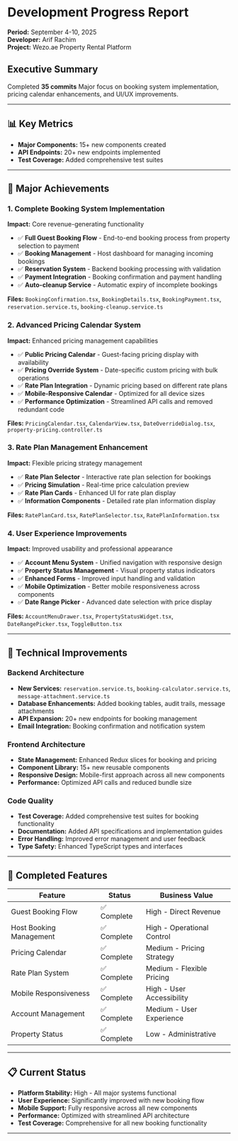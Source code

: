 # Development Progress Report
**Period:** September 4-10, 2025  
**Developer:** Arif Rachim  
**Project:** Wezo.ae Property Rental Platform  

## Executive Summary
Completed **35 commits**  Major focus on booking system implementation, pricing calendar enhancements, and UI/UX improvements.

---

## 📊 Key Metrics
- **Major Components:** 15+ new components created
- **API Endpoints:** 20+ new endpoints implemented
- **Test Coverage:** Added comprehensive test suites

---

## 🚀 Major Achievements

### 1. Complete Booking System Implementation
**Impact:** Core revenue-generating functionality
- ✅ **Full Guest Booking Flow** - End-to-end booking process from property selection to payment
- ✅ **Booking Management** - Host dashboard for managing incoming bookings  
- ✅ **Reservation System** - Backend booking processing with validation
- ✅ **Payment Integration** - Booking confirmation and payment handling
- ✅ **Auto-cleanup Service** - Automatic expiry of incomplete bookings

**Files:** `BookingConfirmation.tsx`, `BookingDetails.tsx`, `BookingPayment.tsx`, `reservation.service.ts`, `booking-cleanup.service.ts`

### 2. Advanced Pricing Calendar System
**Impact:** Enhanced pricing management capabilities
- ✅ **Public Pricing Calendar** - Guest-facing pricing display with availability
- ✅ **Pricing Override System** - Date-specific custom pricing with bulk operations
- ✅ **Rate Plan Integration** - Dynamic pricing based on different rate plans
- ✅ **Mobile-Responsive Calendar** - Optimized for all device sizes
- ✅ **Performance Optimization** - Streamlined API calls and removed redundant code

**Files:** `PricingCalendar.tsx`, `CalendarView.tsx`, `DateOverrideDialog.tsx`, `property-pricing.controller.ts`

### 3. Rate Plan Management Enhancement
**Impact:** Flexible pricing strategy management
- ✅ **Rate Plan Selector** - Interactive rate plan selection for bookings
- ✅ **Pricing Simulation** - Real-time price calculation preview
- ✅ **Rate Plan Cards** - Enhanced UI for rate plan display
- ✅ **Information Components** - Detailed rate plan information display

**Files:** `RatePlanCard.tsx`, `RatePlanSelector.tsx`, `RatePlanInformation.tsx`

### 4. User Experience Improvements
**Impact:** Improved usability and professional appearance
- ✅ **Account Menu System** - Unified navigation with responsive design
- ✅ **Property Status Management** - Visual property status indicators
- ✅ **Enhanced Forms** - Improved input handling and validation
- ✅ **Mobile Optimization** - Better mobile responsiveness across components
- ✅ **Date Range Picker** - Advanced date selection with price display

**Files:** `AccountMenuDrawer.tsx`, `PropertyStatusWidget.tsx`, `DateRangePicker.tsx`, `ToggleButton.tsx`

---

## 🔧 Technical Improvements

### Backend Architecture
- **New Services:** `reservation.service.ts`, `booking-calculator.service.ts`, `message-attachment.service.ts`
- **Database Enhancements:** Added booking tables, audit trails, message attachments
- **API Expansion:** 20+ new endpoints for booking management
- **Email Integration:** Booking confirmation and notification system

### Frontend Architecture  
- **State Management:** Enhanced Redux slices for booking and pricing
- **Component Library:** 15+ new reusable components
- **Responsive Design:** Mobile-first approach across all new components
- **Performance:** Optimized API calls and reduced bundle size

### Code Quality
- **Test Coverage:** Added comprehensive test suites for booking functionality
- **Documentation:** Added API specifications and implementation guides
- **Error Handling:** Improved error management and user feedback
- **Type Safety:** Enhanced TypeScript types and interfaces

---

## 🎯 Completed Features

| Feature | Status | Business Value |
|---------|---------|---------------|
| Guest Booking Flow | ✅ Complete | High - Direct Revenue |
| Host Booking Management | ✅ Complete | High - Operational Control |
| Pricing Calendar | ✅ Complete | Medium - Pricing Strategy |
| Rate Plan System | ✅ Complete | Medium - Flexible Pricing |
| Mobile Responsiveness | ✅ Complete | High - User Accessibility |
| Account Management | ✅ Complete | Medium - User Experience |
| Property Status | ✅ Complete | Low - Administrative |

---

## 📋 Current Status
- **Platform Stability:** High - All major systems functional
- **User Experience:** Significantly improved with new booking flow
- **Mobile Support:** Fully responsive across all new components  
- **Performance:** Optimized with streamlined API architecture
- **Test Coverage:** Comprehensive for all new booking functionality

---
